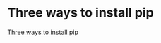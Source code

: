 # Three ways to install pip
[Three ways to install pip](https://aiwithcloud.com/2022/09/16/three_ways_to_install_pip/)